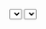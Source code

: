 <!-- while文で50歳までのプルダウンメニュー -->

<select name="age">
<?php
$i = 1;
while($i <= 50){
    echo "<option>".$i."歳</option>";
    $i++;
}
?>
</select>

<!-- while文で2つの標準出力値の間のプルダウンメニューを作る -->
<!-- 標準出力値 2010,2015 -->
<select name="year">
<?php
$year1 = trim(fgets(STDIN));
$year2 = trim(fgets(STDIN));
$i = $year1;
while($i <= $year2){
    echo "<option>".$i."年生まれ</option>\n";
    $i++;
}
?>
</select>
